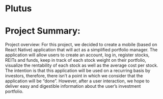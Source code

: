 # Plutus
# Project Summary:
Project overview: For this project, we decided to create a mobile (based on React Native) application that will act as a simplified portfolio manager. The application will allow users to create an account, log in, register stocks, REITs and funds, keep in track of each stock weight on their portfolio, visualize the rentability of each stock as well as the average cost per stock. The intention is that this application will be used on a recurring basis by investors, therefore, there isn’t a point in which we consider that the application will be “done”. However, after a user interaction, we hope to deliver easy and digestible information about the user’s investment portfolio.



